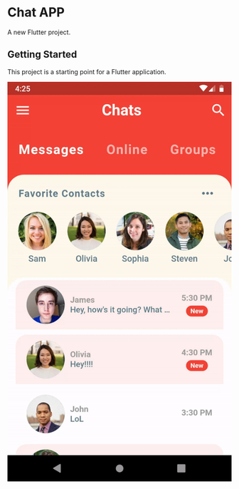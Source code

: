 # Chat APP

A new Flutter project.

## Getting Started

This project is a starting point for a Flutter application.

![GIF of the APP | width=100](app.gif)
